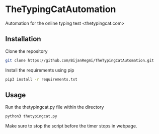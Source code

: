 # TheTypingCatAutomation
Automation for the online typing test &lt;thetypingcat.com>

## Installation

Clone the repository

```bash
git clone https://github.com/BijanRegmi/TheTypingCatAutomation.git
```

Install the requirements using pip

```bash
pip3 install -r requirements.txt
```

## Usage

Run the thetypingcat.py file within the directory
```bash
python3 thetypingcat.py
```

Make sure to stop the script before the timer stops in webpage.
